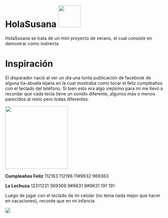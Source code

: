 # HolaSusana <img src="https://viapais.cdncimeco.com/media/cache/resolve/vertical_small/https://viapais.com.ar/files/2019/11/20191121150913_40287521_0_body.jpg" width="70">




HolaSusana se trata de un mini proyecto de verano, el cual consiste en demostrar como indirecta


# Inspiración

El disparador nació al ver un día una tonta publicación de facebook de alguna tia-abuela lejana en la cual mostraba como tocar el feliz cumpleaños con el teclado del teléfono. Si bien esto era algo viejísimo para mí me llevó a recordar que cada tecla tiene un sonido diferente, algunos más o menos parecidos al resto pero todas diferentes.

<img src="https://cdn.memegenerator.es/imagenes/memes/full/4/30/4305748.jpg" width="200">

**Cumpleaños Feliz** 112163 112196 11#9632 969363

**La Lechuza** 12311231 369369 9#9631 9#9631 191 191

Luego de jugar con el teclado de mi celular (no tenia nada mejor que hacer en vacaciones), recorde que en mi infancia 


[![](https://img.youtube.com/vi/AzyD1nOsiIs/0.jpg)](https://www.youtube.com/watch?v=AzyD1nOsiIs)
